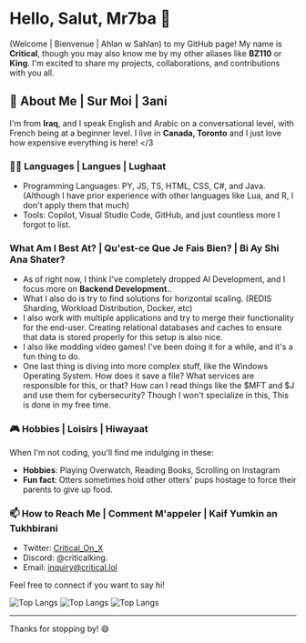 # Hello, Salut, Mr7ba 👋

(Welcome | Bienvenue | Ahlan w Sahlan) to my GitHub page! My name is **Critical**, though you may also know me by my other aliases like **BZ110** or **King**. I'm excited to share my projects, collaborations, and contributions with you all.

## 🚀 About Me | Sur Moi | 3ani

I'm from **Iraq**, and I speak English and Arabic on a conversational level, with French being at a beginner level. I live in **Canada, Toronto** and I just love how expensive everything is here! </3

### 👨‍💻 Languages | Langues | Lughaat

- Programming Languages: PY, JS, TS, HTML, CSS, C#, and Java. (Although I have prior experience with other languages like Lua, and R, I don't apply them that much)
- Tools: Copilot, Visual Studio Code, GitHub, and just countless more I forgot to list.

### What Am I Best At? | Qu'est-ce Que Je Fais Bien? | Bi Ay Shi Ana Shater?

- As of right now, I think I've completely dropped AI Development, and I focus more on **Backend Development.**.
- What I also do is try to find solutions for horizontal scaling. (REDIS Sharding, Workload Distribution, Docker, etc)
- I also work with multiple applications and try to merge their functionality for the end-user. Creating relational databases and caches to ensure that data is stored properly for this setup is also nice.
- I also like modding video games! I've been doing it for a while, and it's a fun thing to do.
- One last thing is diving into more complex stuff, like the Windows Operating System. How does it save a file? What services are responsible for this, or that? How can I read things like the $MFT and $J and use them for cybersecurity? Though I won't specialize in this, This is done in my free time.

### 🎮 Hobbies | Loisirs | Hiwayaat

When I'm not coding, you'll find me indulging in these:

- **Hobbies**: Playing Overwatch, Reading Books, Scrolling on Instagram
- **Fun fact**: Otters sometimes hold other otters' pups hostage to force their parents to give up food.

### 📫 How to Reach Me | Comment M'appeler | Kaif Yumkin an Tukhbirani 

- Twitter: [Critical_On_X](https://x.com/critical_on_x)
- Discord: @criticalking.
- Email: [inquiry@critical.lol](mailto:inquiry@critical.lol)

Feel free to connect if you want to say hi!

![Top Langs](https://github-readme-stats.vercel.app/api/top-langs/?username=BZ110&hide_progress=false&locale=en)
![Top Langs](https://github-readme-stats.vercel.app/api/top-langs/?username=BZ110&hide_progress=false&locale=ar)
![Top Langs](https://github-readme-stats.vercel.app/api/top-langs/?username=BZ110&hide_progress=false&locale=fr)

---

Thanks for stopping by! 😄
